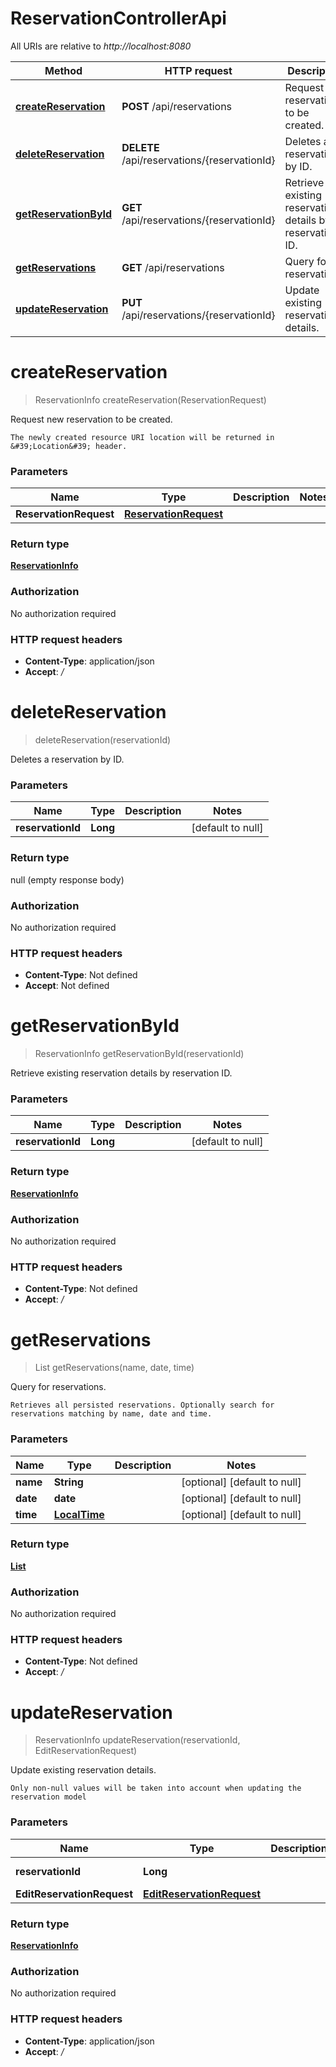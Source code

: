 # ReservationControllerApi

All URIs are relative to *http://localhost:8080*

| Method                                                                   | HTTP request                                 | Description                                              |
|--------------------------------------------------------------------------|----------------------------------------------|----------------------------------------------------------|
| [**createReservation**](ReservationControllerApi.md#createReservation)   | **POST** /api/reservations                   | Request new reservation to be created.                   |
| [**deleteReservation**](ReservationControllerApi.md#deleteReservation)   | **DELETE** /api/reservations/{reservationId} | Deletes a reservation by ID.                             |
| [**getReservationById**](ReservationControllerApi.md#getReservationById) | **GET** /api/reservations/{reservationId}    | Retrieve existing reservation details by reservation ID. |
| [**getReservations**](ReservationControllerApi.md#getReservations)       | **GET** /api/reservations                    | Query for reservations.                                  |
| [**updateReservation**](ReservationControllerApi.md#updateReservation)   | **PUT** /api/reservations/{reservationId}    | Update existing reservation details.                     |

<a name="createReservation"></a>
# **createReservation**
> ReservationInfo createReservation(ReservationRequest)

Request new reservation to be created.

    The newly created resource URI location will be returned in &#39;Location&#39; header.

### Parameters

| Name                   | Type                                                      | Description | Notes |
|------------------------|-----------------------------------------------------------|-------------|-------|
| **ReservationRequest** | [**ReservationRequest**](../Models/ReservationRequest.md) |             |       |

### Return type

[**ReservationInfo**](../Models/ReservationInfo.md)

### Authorization

No authorization required

### HTTP request headers

- **Content-Type**: application/json
- **Accept**: */*

<a name="deleteReservation"></a>
# **deleteReservation**
> deleteReservation(reservationId)

Deletes a reservation by ID.

### Parameters

| Name              | Type     | Description | Notes             |
|-------------------|----------|-------------|-------------------|
| **reservationId** | **Long** |             | [default to null] |

### Return type

null (empty response body)

### Authorization

No authorization required

### HTTP request headers

- **Content-Type**: Not defined
- **Accept**: Not defined

<a name="getReservationById"></a>
# **getReservationById**
> ReservationInfo getReservationById(reservationId)

Retrieve existing reservation details by reservation ID.

### Parameters

| Name              | Type     | Description | Notes             |
|-------------------|----------|-------------|-------------------|
| **reservationId** | **Long** |             | [default to null] |

### Return type

[**ReservationInfo**](../Models/ReservationInfo.md)

### Authorization

No authorization required

### HTTP request headers

- **Content-Type**: Not defined
- **Accept**: */*

<a name="getReservations"></a>
# **getReservations**
> List getReservations(name, date, time)

Query for reservations.

    Retrieves all persisted reservations. Optionally search for reservations matching by name, date and time.

### Parameters

| Name     | Type                           | Description | Notes                        |
|----------|--------------------------------|-------------|------------------------------|
| **name** | **String**                     |             | [optional] [default to null] |
| **date** | **date**                       |             | [optional] [default to null] |
| **time** | [**LocalTime**](../Models/.md) |             | [optional] [default to null] |

### Return type

[**List**](../Models/ReservationInfo.md)

### Authorization

No authorization required

### HTTP request headers

- **Content-Type**: Not defined
- **Accept**: */*

<a name="updateReservation"></a>
# **updateReservation**
> ReservationInfo updateReservation(reservationId, EditReservationRequest)

Update existing reservation details.

    Only non-null values will be taken into account when updating the reservation model

### Parameters

| Name                       | Type                                                              | Description | Notes             |
|----------------------------|-------------------------------------------------------------------|-------------|-------------------|
| **reservationId**          | **Long**                                                          |             | [default to null] |
| **EditReservationRequest** | [**EditReservationRequest**](../Models/EditReservationRequest.md) |             |                   |

### Return type

[**ReservationInfo**](../Models/ReservationInfo.md)

### Authorization

No authorization required

### HTTP request headers

- **Content-Type**: application/json
- **Accept**: */*

